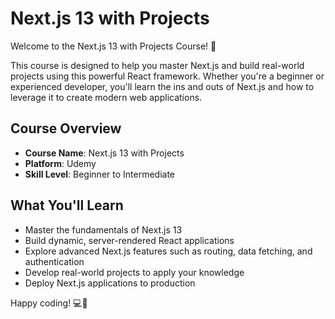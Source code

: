 # Next.js 13 with Projects

Welcome to the Next.js 13 with Projects Course! 🚀

This course is designed to help you master Next.js and build real-world projects using this powerful React framework. Whether you're a beginner or experienced developer, you'll learn the ins and outs of Next.js and how to leverage it to create modern web applications.

## Course Overview

- **Course Name**: Next.js 13 with Projects
- **Platform**: Udemy
- **Skill Level**: Beginner to Intermediate

## What You'll Learn

- Master the fundamentals of Next.js 13
- Build dynamic, server-rendered React applications
- Explore advanced Next.js features such as routing, data fetching, and authentication
- Develop real-world projects to apply your knowledge
- Deploy Next.js applications to production

Happy coding! 💻🎉
